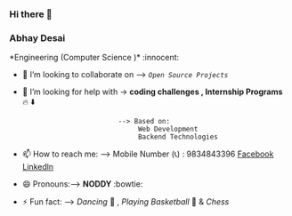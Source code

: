 ### Hi there 👋
### Abhay Desai

<!--
**abhaydesai01/abhaydesai01** is a ✨ _special_ ✨ repository because its `README.md` (this file) appears on your GitHub profile.

Here are some ideas to get you started:




- 🌱 I’m currently pursuing -->  *Engineering (Computer Science )* :innocent:
- 👯 I’m looking to collaborate on --> *`Open Source Projects`*
- 🤔 I’m looking for help with -> **coding challenges , Internship Programs** :fire:
                                :arrow_down:
                                 
                              --> Based on:
                                   Web Development 
                                   Backend Technologies
                                 
- 📫 How to reach me: --> Mobile Number (:telephone_receiver:) : 9834843396 
                       [Facebook](https://www.facebook.com/)
                          [Linkedln](https://www.linkedin.com/feed/)
                          
- 😄 Pronouns:--> **NODDY** :bowtie:
- ⚡ Fun fact: --> *Dancing* :dancers: , *Playing Basketball* :basketball: & *Chess*

